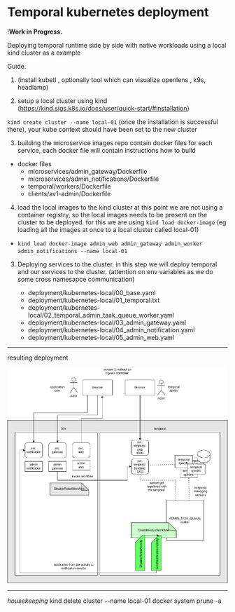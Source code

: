 
# Temporal kubernetes deployment


!**Work in Progress.**

  

Deploying temporal runtime side by side with native workloads using a local kind cluster as a example

Guide.
1. (install kubetl , optionally tool which can visualize openlens , k9s, headlamp)

2. setup a local cluster using kind (https://kind.sigs.k8s.io/docs/user/quick-start/#installation) 

`kind create cluster --name local-01` (once the installation is successful there), your kube context should have been set to the new cluster

3. building the microservice images
repo contain docker files for each service, each docker file will contain instructions how to build
- docker files
	- microservices/admin_gateway/Dockerfile
	- microservices/admin_notifications/Dockerfile
	- temporal/workers/Dockerfile
	- clients/av1-admin/Dockerfile

4.  load the local images to the kind cluster 
at this point we are not using a container registry, so the local images needs to be present on the cluster to be deployed. for this we are using `kind load docker-image`
(eg loading all the images at once to a local cluster called local-01)
-  `kind load docker-image admin_web admin_gateway admin_worker admin_notifications --name local-01`

3. Deploying services to the cluster. in this step we will deploy temporal and our services to the cluster. (attention on env variables as we do some cross namesapce communication)

	- deployment/kubernetes-local/00_base.yaml
	- deployment/kubernetes-local/01_temporal.txt
	- deployment/kubernetes-local/02_temporal_admin_task_queue_worker.yaml
	- deployment/kubernetes-local/03_admin_gateway.yaml
	- deployment/kubernetes-local/04_admin_notification.yaml
	- deployment/kubernetes-local/05_admin_web.yaml

  ---
  resulting deployment 

  ![resulting deployment ](./doc/temporal_v1.png)
  
  
---
*housekeeping*
kind delete cluster --name local-01
docker system prune -a

